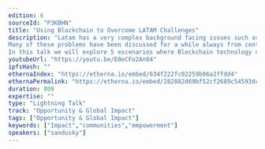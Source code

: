 ```yaml
---
edition: 6
sourceId: "P3KBHN"
title: "Using Blockchain to Overcome LATAM Challenges"
description: "Latam has a very complex background facing issues such as govt corruption, inequality, lack of opportunities, violence and so on... 
Many of these problems have been discussed for a while always from centralized points of view. 
In this talk we will explore 5 escenarios where Blockchain technology can improve quality of life for latam people."
youtubeUrl: "https://youtu.be/E0eCFo2An04"
ipfsHash: ""
ethernaIndex: "https://etherna.io/embed/634f222fc02259b06a2ffdd4"
ethernaPermalink: "https://etherna.io/embed/282882d69bf52cf2689c54593dce64f24c42b23f3afbef41fcd8189d46ca8837"
duration: 800
expertise: ""
type: "Lightning Talk"
track: "Opportunity & Global Impact"
tags: ["Opportunity & Global Impact"]
keywords: ["Impact","communities","empowerment"]
speakers: ["sandusky"]
---
```

